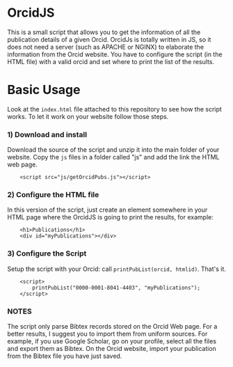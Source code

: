 # OrcidJS
This is a small script that allows you to get the information of all the publication details of a given Orcid.
OrcidJs is totally written in JS, so it does not need a server (such as APACHE or NGINX) to elaborate the information from the Orcid website.
You have to configure the script (in the HTML file) with a valid orcid and set where to print the list of the results. 


# Basic Usage
Look at the ```index.html``` file attached to this repository to see how the script works. 
To let it work on your website follow those steps.

### 1) Download and install
Download the source of the script and unzip it into the main folder of your website.
Copy the ```js``` files in a folder called "js" and add the link the HTML web page.
````
    <script src="js/getOrcidPubs.js"></script>
```` 

### 2) Configure the HTML file
In this version of the script, just create an element somewhere in your HTML page where the OrcidJS is going to print the results, for example:
````
    <h1>Publications</h1>
    <div id="myPublications"></div>
````

### 3) Configure the Script
Setup the script with your Orcid: call `````printPubList(orcid, htmlid)`````. That's it.  
```
    <script>
        printPubList("0000-0001-8041-4403", "myPublications");
    </script>
```

### NOTES
The script only parse Bibtex records stored on the Orcid Web page. 
For a better results, I suggest you to import them from uniform sources.
For example, if you use Google Scholar, go on your profile, select all the files and export them as Bibtex.
On the Orcid website, import your publication from the Bibtex file you have just saved. 